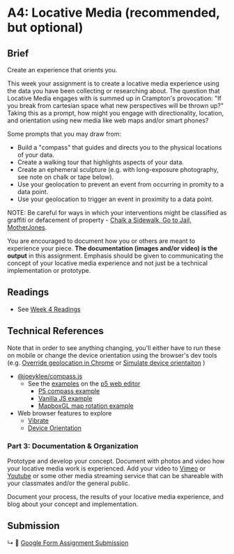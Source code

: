 # A4: Locative Media (recommended, but optional)

## Brief

Create an experience that orients you.

This week your assignment is to create a locative media experience using the data you have been collecting or researching about. The question that Locative Media engages with is summed up in Crampton's provocation: "If you break from cartesian space what new perspectives will be thrown up?" Taking this as a prompt, how might you engage with directionality, location, and orientation using new media like web maps and/or smart phones?

Some prompts that you may draw from:
* Build a "compass" that guides and directs you to the physical locations of your data.
* Create a walking tour that highlights aspects of your data.
* Create an ephemeral sculpture (e.g. with long-exposure photography, see note on chalk or tape below).
* Use your geolocation to prevent an event from occurring in promity to a data point.
* Use your geolocation to trigger an event in proximity to a data point.

NOTE: Be careful for ways in which your interventions might be classified as graffiti or defacement of property - [Chalk a Sidewalk, Go to Jail, MotherJones](https://www.motherjones.com/politics/2012/08/war-chalk-arrests/).

You are encouraged to document how you or others are meant to experience your piece. **The documentation (images and/or video) is the output** in this assignment. Emphasis should be given to communicating the concept of your locative media experience and not just be a technical implementation or prototype. 


## Readings

* See [Week 4 Readings](BIBLIOGRAPHY.md#week-05-locative-media)

## Technical References

Note that in order to see anything changing, you'll either have to run these on mobile or change the device orientation using the browser's dev tools (e.g. [Override geolocation in Chrome](https://developers.google.com/web/tools/chrome-devtools/device-mode/geolocation) or [Simulate device orientaiton](https://developers.google.com/web/tools/chrome-devtools/device-mode/orientation) )
* [@joeyklee/compass.js](https://github.com/joeyklee/compass.js)
  * See the [examples](https://github.com/joeyklee/compass.js#examples) on the [p5 web editor]()
    * [P5 compass example](https://editor.p5js.org/joeyklee/sketches/VYFhDgkuh)
    * [Vanilla JS example](https://editor.p5js.org/joeyklee/sketches/9UsDT2aLF)
    * [MapboxGL map rotation example](https://editor.p5js.org/joeyklee/sketches/-A1BN3UXp)
* Web browser features to explore
  * [Vibrate](https://developer.mozilla.org/en-US/docs/Web/API/Navigator/vibrate)
  * [Device Orientation](https://developer.mozilla.org/en-US/docs/Web/API/Detecting_device_orientation)
  


### Part 3: Documentation & Organization

Prototype and develop your concept. Document with photos and video how your locative media work is experienced. Add your video to [Vimeo](vimeo.com/) or [Youtube](youtube.com/) or some other media streaming service that can be shareable with your classmates and/or the general public.

Document your process, the results of your locative media experience, and blog about your concept and implementation.

## Submission

↳ 💌 [Google Form Assignment Submission](https://forms.gle/1tAfHZXEejZDubHg9)